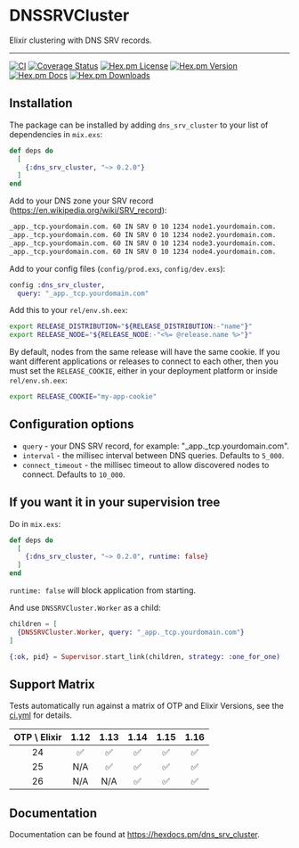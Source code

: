 # DNSSRVCluster

Elixir clustering with DNS SRV records.

---

[![CI](https://github.com/pertsevds/dns_srv_cluster/actions/workflows/ci.yml/badge.svg)](https://github.com/pertsevds/dns_srv_cluster/actions/workflows/ci.yml)
[![Coverage Status](https://coveralls.io/repos/github/pertsevds/dns_srv_cluster/badge.svg?branch=main)](https://coveralls.io/github/pertsevds/dns_srv_cluster?branch=main)
[![Hex.pm License](https://img.shields.io/hexpm/l/dns_srv_cluster)](https://hex.pm/packages/dns_srv_cluster)
[![Hex.pm Version](https://img.shields.io/hexpm/v/dns_srv_cluster)](https://hex.pm/packages/dns_srv_cluster)
[![Hex.pm Docs](https://img.shields.io/badge/hex-docs-lightgreen)](https://hexdocs.pm/nbpm)
[![Hex.pm Downloads](https://img.shields.io/hexpm/dt/dns_srv_cluster)](https://hex.pm/packages/dns_srv_cluster)

## Installation

The package can be installed by adding `dns_srv_cluster` to your list of dependencies in `mix.exs`:

```elixir
def deps do
  [
    {:dns_srv_cluster, "~> 0.2.0"}
  ]
end
```

Add to your DNS zone your SRV record (https://en.wikipedia.org/wiki/SRV_record):

```sh
_app._tcp.yourdomain.com. 60 IN SRV 0 10 1234 node1.yourdomain.com.
_app._tcp.yourdomain.com. 60 IN SRV 0 10 1234 node2.yourdomain.com.
_app._tcp.yourdomain.com. 60 IN SRV 0 10 1234 node3.yourdomain.com.
_app._tcp.yourdomain.com. 60 IN SRV 0 10 1234 node4.yourdomain.com.
```

Add to your config files (`config/prod.exs`, `config/dev.exs`):

```elixir
config :dns_srv_cluster,
  query: "_app._tcp.yourdomain.com"
```

Add this to your `rel/env.sh.eex`:

```sh
export RELEASE_DISTRIBUTION="${RELEASE_DISTRIBUTION:-"name"}"
export RELEASE_NODE="${RELEASE_NODE:-"<%= @release.name %>"}"
```

By default, nodes from the same release will have the same cookie. If you want different
applications or releases to connect to each other, then you must set the `RELEASE_COOKIE`,
either in your deployment platform or inside `rel/env.sh.eex`:

```sh
export RELEASE_COOKIE="my-app-cookie"
```

## Configuration options

  * `query` - your DNS SRV record, for example: "_app._tcp.yourdomain.com".
  * `interval` - the millisec interval between DNS queries. Defaults to `5_000`.
  * `connect_timeout` - the millisec timeout to allow discovered nodes to connect. Defaults to `10_000`.


## If you want it in your supervision tree

Do in `mix.exs`:

```elixir
def deps do
  [
    {:dns_srv_cluster, "~> 0.2.0", runtime: false}
  ]
end
```

`runtime: false` will block application from starting.

And use `DNSSRVCluster.Worker` as a child:

```elixir
children = [
  {DNSSRVCluster.Worker, query: "_app._tcp.yourdomain.com"}
]

{:ok, pid} = Supervisor.start_link(children, strategy: :one_for_one)
```

## Support Matrix

Tests automatically run against a matrix of OTP and Elixir Versions, see the [ci.yml](https://github.com/pertsevds/dns_srv_cluster/tree/main/.github/workflows/ci.yml) for details.

| OTP \ Elixir | 1.12 | 1.13 | 1.14 | 1.15 | 1.16 |
|:------------:|:----:|:----:|:----:|:----:|:----:|
| 24           | ✅   | ✅   | ✅   | ✅   | ✅  |
| 25           | N/A  | ✅   | ✅   | ✅   | ✅   |
| 26           | N/A  | N/A  | ✅   | ✅   | ✅   |

## Documentation

Documentation can be found at <https://hexdocs.pm/dns_srv_cluster>.
